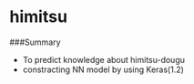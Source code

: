 # himitsu

###Summary

- To predict knowledge about himitsu-dougu
- constracting NN model by using Keras(1.2)
